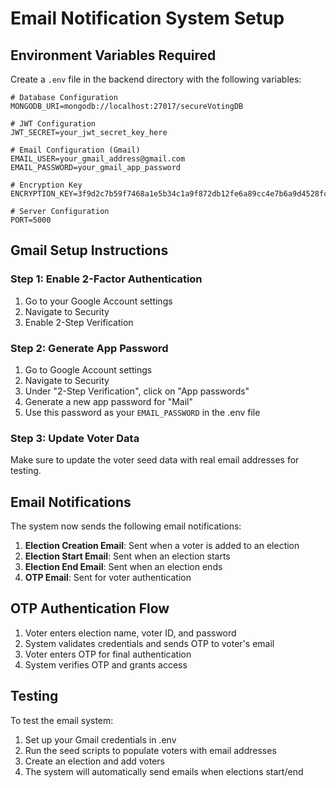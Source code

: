 # Email Notification System Setup

## Environment Variables Required

Create a `.env` file in the backend directory with the following variables:

```env
# Database Configuration
MONGODB_URI=mongodb://localhost:27017/secureVotingDB

# JWT Configuration
JWT_SECRET=your_jwt_secret_key_here

# Email Configuration (Gmail)
EMAIL_USER=your_gmail_address@gmail.com
EMAIL_PASSWORD=your_gmail_app_password

# Encryption Key
ENCRYPTION_KEY=3f9d2c7b59f7468a1e5b34c1a9f872db12fe6a89cc4e7b6a9d4528fc1234abcd

# Server Configuration
PORT=5000
```

## Gmail Setup Instructions

### Step 1: Enable 2-Factor Authentication
1. Go to your Google Account settings
2. Navigate to Security
3. Enable 2-Step Verification

### Step 2: Generate App Password
1. Go to Google Account settings
2. Navigate to Security
3. Under "2-Step Verification", click on "App passwords"
4. Generate a new app password for "Mail"
5. Use this password as your `EMAIL_PASSWORD` in the .env file

### Step 3: Update Voter Data
Make sure to update the voter seed data with real email addresses for testing.

## Email Notifications

The system now sends the following email notifications:

1. **Election Creation Email**: Sent when a voter is added to an election
2. **Election Start Email**: Sent when an election starts
3. **Election End Email**: Sent when an election ends
4. **OTP Email**: Sent for voter authentication

## OTP Authentication Flow

1. Voter enters election name, voter ID, and password
2. System validates credentials and sends OTP to voter's email
3. Voter enters OTP for final authentication
4. System verifies OTP and grants access

## Testing

To test the email system:
1. Set up your Gmail credentials in .env
2. Run the seed scripts to populate voters with email addresses
3. Create an election and add voters
4. The system will automatically send emails when elections start/end 